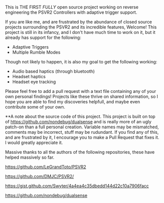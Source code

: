 This is THE FIRST _FULLY_ open source project working on reverse engineering the PSVR2 Controllers with adaptive trigger support.

If you are like me, and are frustrated by the abundance of closed source projects surrounding the PSVR2 and its incredible features, Welcome! This project is still in its infancy, and I don't have much time to work on it, but it already has support for the following:
- Adaptive Triggers
- Multiple Rumble Modes

Though not likely to happen, it is also my goal to get the following working:
- Audio based haptics (through bluetooth)
- Headset haptics
- Headset eye tracking

Please feel free to add a pull request with a text file containing any of your own personal findings! Projects like these thrive on shared information, so I hope you are able to find my discoveries helpfull, and maybe even contribute some of your own.


**A note about the source code of this project.
This project is built on top of https://github.com/nondebug/dualsense and is really more of an ugly patch-on than a full personal creation. Variable names may be mismatched, comments may be incorrect, stuff may be rudundant. If you find any of this, and are frustrated by it, I encourage you to make a Pull Request that fixes it. I would greatly appreciate it.

Massive thanks to all the authors of the following repositories, these have helped massively so far. 

https://github.com/LeGrandToto/PSVR2

https://github.com/DMJC/PSVR2/

https://gist.github.com/Swyter/4a4ea4c35dbedd144d22c10a7906facc

https://github.com/nondebug/dualsense
